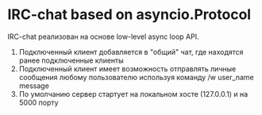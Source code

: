 # IRC-chat based on asyncio.Protocol

IRC-chat реализован на основе low-level async loop API.


1. Подключенный клиент добавляется в "общий" чат, где находятся ранее подключенные клиенты
2. Подключенный клиент имеет возможность отправлять личные сообщения любому пользователю используя команду /w user_name message 
3. По умолчанию сервер стартует на локальном хосте (127.0.0.1) и на 5000 порту
